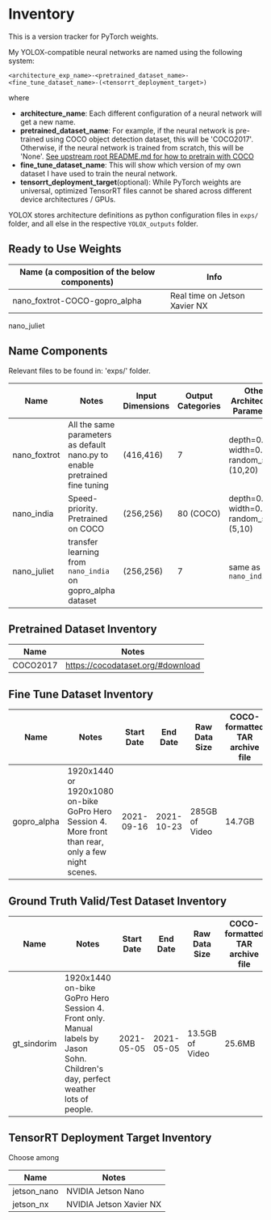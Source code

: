 # Inventory

This is a version tracker for PyTorch weights.

My YOLOX-compatible neural networks are named using the following system:
```
<architecture_exp_name>-<pretrained_dataset_name>-<fine_tune_dataset_name>-(<tensorrt_deployment_target>)
```

where

+ **architecture_name**: Each different configuration of a neural network will get a new name.
+ **pretrained_dataset_name**: For example, if the neural network is pre-trained using COCO object detection dataset, this will be 'COCO2017'. Otherwise, if the neural network is trained from scratch, this will be 'None'. [See upstream root README.md for how to pretrain with COCO](https://github.com/codename-gimondi/gi-YOLOX#readme)
+ **fine_tune_dataset_name**: This will show which version of my own dataset I have used to train the neural network.
+ **tensorrt_deployment_target**(optional): While PyTorch weights are universal, optimized TensorRT files cannot be shared across different device architectures / GPUs.

YOLOX stores architecture definitions as python configuration files in `exps/` folder, and all else in the respective `YOLOX_outputs` folder.

## Ready to Use Weights

Name (a composition of the below components) | Info
--- | ---
nano_foxtrot-COCO-gopro_alpha | Real time on Jetson Xavier NX
nano_juliet

## Name Components

Relevant files to be found in: 'exps/' folder.

Name | Notes | Input Dimensions | Output Categories | Other Architecture Parameters
--- | --- | --- | --- | ---
nano_foxtrot | All the same parameters as default nano.py to enable pretrained fine tuning | (416,416) | 7 | depth=0.33, width=0.25, random_size=(10,20)
nano_india | Speed-priority. Pretrained on COCO | (256,256) | 80 (COCO) | depth=0.165, width=0.125, random_size=(5,10)
nano_juliet | transfer learning from `nano_india` on gopro_alpha dataset | (256,256) | 7 | same as `nano_india`

## Pretrained Dataset Inventory

Name | Notes
--- | ---
COCO2017 | https://cocodataset.org/#download

## Fine Tune Dataset Inventory

Name | Notes | Start Date | End Date | Raw Data Size | COCO-formatted TAR archive file
--- | --- | --- | --- | --- | ---
gopro_alpha | 1920x1440 or 1920x1080 on-bike GoPro Hero Session 4. More front than rear, only a few night scenes. | 2021-09-16 | 2021-10-23 | 285GB of Video | 14.7GB

## Ground Truth Valid/Test Dataset Inventory

Name | Notes | Start Date | End Date | Raw Data Size | COCO-formatted TAR archive file
--- | --- | --- | --- | --- | ---
gt_sindorim | 1920x1440 on-bike GoPro Hero Session 4. Front only. Manual labels by Jason Sohn. Children's day, perfect weather lots of people. | 2021-05-05 | 2021-05-05 | 13.5GB of Video | 25.6MB

## TensorRT Deployment Target Inventory

Choose among

Name | Notes
--- | ---
jetson_nano | NVIDIA Jetson Nano
jetson_nx | NVIDIA Jetson Xavier NX

